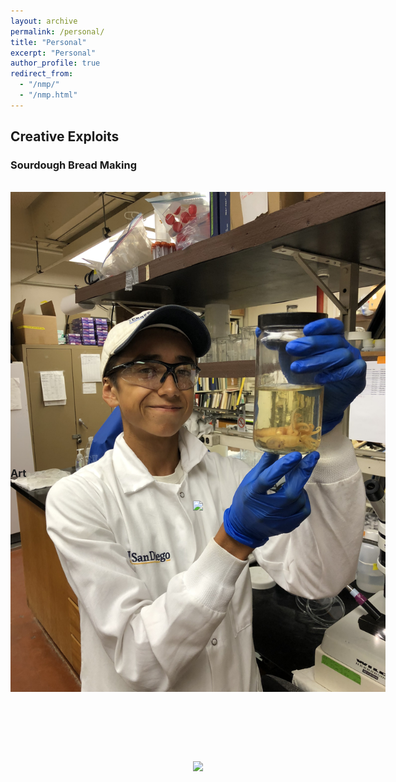 ```yaml
---
layout: archive
permalink: /personal/
title: "Personal"
excerpt: "Personal"
author_profile: true
redirect_from: 
  - "/nmp/"
  - "/nmp.html"
---
```


## Creative Exploits

### Sourdough Bread Making
<br>
<center>
    <div style="width:600px; height:400px">
        <img src="/images/squid.JPG"/>
    </div>
</center>
<br>

### Art
<br>
<center>
    <div style="width:600px; height:400px">
        <img src="/images/Dante_jurassic_ocean080.jpg"/>
    </div>
</center>
<br>
<center>
    <div style="width:600px; height:400px">
        <img src="/images/Dante_deep_sea_gigantism.jpg"/>
    </div>
</center>
